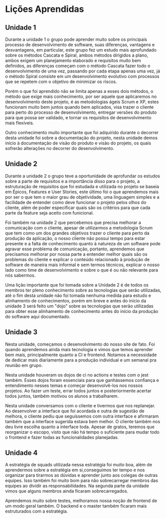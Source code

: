 # Lições Aprendidas

## Unidade 1

Durante a unidade 1 o grupo pode aprender muito sobre os principais processo de desenvolvimento de software, suas diferenças, vantagens e desvantagens, em particular, este grupo fez um estudo mais aprofundado sobre os métodos Cascata e Spiral, ambos métodos dirigidos a plano, ambos exigem um planejamento elaborado e requisitos muito bem definidos, as diferenças começam com o método Cascata fazer todo o desenvolvimento de uma vez, passando por cada etapa apenas uma vez, já o método Spiral consiste em um desenvolvimento evolutivo com processos que se repetem com o objetivo de minimizar os riscos.</br>

Porém o que foi aprendido não se limita apenas a esses dois métodos, o método que exige mais conhecimento, por ser aquele que aplicaremos no desenvolvimento deste projeto, é as metodologias ágeis Scrum e XP, estes funcionam muito bem juntos quando bem aplicados, visa trazer o cliente para perto do processo de desenvolvimento, entregar versões do produto para que possa ser validado, e tornar os requisitos de desenvolvimento mais flexíveis.</br>

Outro conhecimento muito importante que foi adquirido durante o decorrer desta unidade foi sobre a documentação do projeto, nesta unidade demos início à documentação de visão do produto e visão do projeto, os quais sofrerão alterações no decorrer do desenvolvimento.</br>

## Unidade 2

Durante a unidade 2 o grupo teve a oportunidade de aprofundar os estudos sobre a parte de requisitos e a importância disso para o projeto, a estruturação de requisitos que foi estudada e utilizada no projeto se baseia em Épicos, Features e User Stories, este último foi o que aprendemos mais por ser o que tem o maior grau de objetividade, uma linguagem simples e a facilidade de entender como deve funcionar o projeto pelos olhos do cliente, além de poder especificar quais são os critérios para que cada parte da feature seja aceito com funicional.</br>

Foi também na unidade 2 que percebemos que precisa melhorar a comunicação com o cliente, apesar de utilizarmos a metodologia Scrum que tem como um dos grandes objetivos trazer o cliente para perto da produção da aplicação, o nosso cliente não possui tempo para estar presente e a falta de conhecimento quanto à natureza de um software pode agravar esse problema de comunicação, portanto, aprendemos que precisamos melhorar por nossa parte a entender melhor quais são os problemas do cliente e explicar o conteúdo relacionado à produção de software de maneira mais informal e sem termos técnicos, explicar o nosso lado como time de desenvolvimento e sobre o que é ou não relevante para nós sabermos.</br>

Uma lição importante que foi tomada sobre a Unidade 2 é de todos os membros ter pleno conhecimento sobre as tecnologias que serão utilizadas, até o fim desta unidade não foi tomada nenhuma medida para estudo e alinhamento de conhecimentos, porém em breve e antes do início da unidade 3 será feito um "dojo" sobre as tecnologias que serão utilizadas para obter esse alinhamento de conhecimento antes do início da produção do software aqui documentado.</br>

## Unidade 3
Nesta unidade, começamos o desenvolvimento do nosso site de fato. Foi quando aprendemos ainda mais tecnologia e vimos que temos aprender bem mais, principalmente quanto a CI e frontend. Notamos a necessidade de dedicar mais diariamente para a produção individual e um semanal pra reunião em grupo.

Nesta unidade houveram os dojos de ci no actions e testes com o jest também. Esses dojos foram essenciais para que ganhássemos confiança e entendimento nesses temas e começar desenvolvê-los nos nossos projetos. Ao fazer um teste, errar todos juntos e posteriormente acertar todos juntos, também motivou os alunos a trabalharem.

Nesta unidade conversamos com o cliente e tivermos que nos replanejar. Ao desenvolver a interface que foi acordada e outra de sugestão de melhora, o cliente pediu que seguíssemos com outra interface e  afirmaram também que a interface sugerida estava bem melhor. O cliente também nos deu livre escolha quanto a interface toda. Apesar de gratos, teremos que reorganizar o escopo, visto que não há tempo o suficiente para mudar todo o frontend e fazer todas as funcionalidades planejadas.

## Unidade 4
A estratégia de squads utilizada nessa estratégia foi muito boa, além de aprendermos sobre a estratégia em si,conseguimos ter tempo e nos organizar para tirarmos as dúvidas e aprender junto aos colegas de outras equipes. Isso também foi muito bom para não sobrecarregar membros das equipes ao dividir as responsabilidades. Na segunda parte da unidade vimos que alguns membros ainda ficaram sobrecarregados.

Aprendemos muito sobre testes, melhoramos nossa noção de frontend de um modo geral também. O backend e o master também ficaram mais estruturados com a estratégia. 
